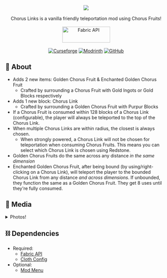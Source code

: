<p align="center">
<img src="https://user-images.githubusercontent.com/17690401/206925446-ffb44b07-b4aa-4faa-9597-389fdbd47b82.png"/>
</br></br>
Chorus Links is a vanilla friendly teleportation mod using Chorus Fruits!
</br></br>
<a href="https://www.curseforge.com/minecraft/mc-mods/fabric-api"><img src="https://i.imgur.com/Ol1Tcf8.png" width="149" height="50" title="Fabric API" alt="Fabric API"></a>
  </br></br>
<a href="https://www.curseforge.com/minecraft/mc-mods/chorus-links"><img alt="Curseforge" src="https://cf.way2muchnoise.eu/full_437603_downloads.svg"></a> <a href="https://modrinth.com/mod/chorus-links"><img alt="Modrinth" src="https://img.shields.io/modrinth/dt/chorus-links?label=Modrinth%20Downloads"></a> <a href="https://github.com/Pepperoni-Jabroni/ChorusLinks"><img alt="GitHub" src="https://img.shields.io/github/downloads/Pepperoni-Jabroni/ChorusLinks/total?label=Downloads&logo=github"></a>
</p>

## 📖 About
- Adds 2 new items: Golden Chorus Fruit & Enchanted Golden Chorus Fruit
   - Crafted by surrounding a Chorus Fruit with Gold Ingots or Gold Blocks respectively
- Adds 1 new block: Chorus Link
   - Crafted by surrounding a Golden Chorus Fruit with Purpur Blocks
- If a Chorus Fruit is consumed within 128 blocks of a Chorus Link (configurable), the player will always be teleported to the top of the Chorus Link.
- When multiple Chorus Links are within radius, the closest is always chosen.
   - When strongly powered, a Chorus Link will not be chosen for teleportation when consuming Chorus Fruits. This means you can select which Chorus Link is chosen using Redstone.
- Golden Chorus Fruits do the same across any distance *in the same dimension*
- Enchanted Golden Chorus Fruit, after being bound (by using/right-clicking on a Chorus Link), will teleport the player to the bounded Chorus Link from any distance  *and across dimensions*. If unbounded, they function the same as a Golden Chorus Fruit. They get 8 uses until they're fully consumed.

## 📸 Media
<details>
   <summary>Photos!</summary>
   
## Adds Chorus Link, Golden Chorus Fruit, & Enchanted Golden Chorus Fruit
![](https://i.imgur.com/cogHMyr.png)

## Crafting Chorus Link
![](https://i.imgur.com/uuXuSUy.png)

## Crafting Golden Chorus Fruit
![](https://i.imgur.com/3zAMYEw.png)

## Crafting Enchanted Golden Chorus Fruit
![](https://i.imgur.com/eWmoQfS.png)

## Enchanted Golden Chorus Fruits are bound by using on a Chorus Link
![](https://i.imgur.com/T81IJe2.png)

## 8-way Chorus Link selector w/ Redstone
![2022-07-14_20 48 12](https://user-images.githubusercontent.com/17690401/179146400-f602235b-6256-4b0f-bc4c-5e055e5388bd.png)
   </details>
   
## ⛓ Dependencies
- Required:
   - [Fabric API](https://www.curseforge.com/minecraft/mc-mods/fabric-api)
   - [Cloth Config](https://www.curseforge.com/minecraft/mc-mods/cloth-config)
- Optional:
   - [Mod Menu](https://www.curseforge.com/minecraft/mc-mods/modmenu)
